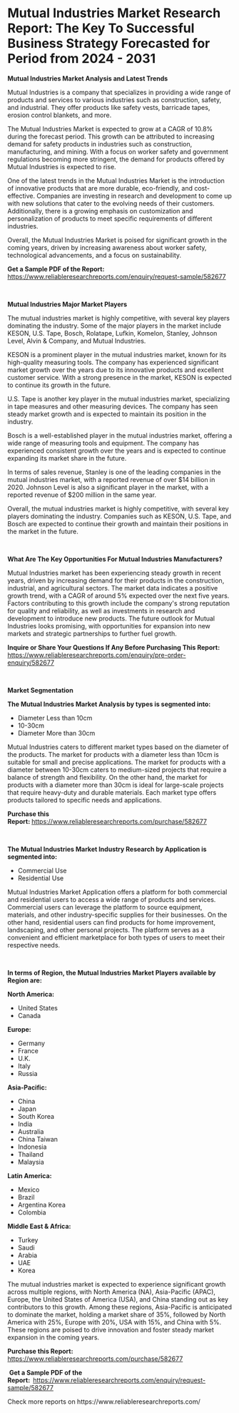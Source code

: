 <p><h1>Mutual Industries Market Research Report: The Key To Successful Business Strategy Forecasted for Period from 2024 - 2031</h1></p><p><strong>Mutual Industries Market Analysis and Latest Trends</strong></p>
<p><p>Mutual Industries is a company that specializes in providing a wide range of products and services to various industries such as construction, safety, and industrial. They offer products like safety vests, barricade tapes, erosion control blankets, and more.</p><p>The Mutual Industries Market is expected to grow at a CAGR of 10.8% during the forecast period. This growth can be attributed to increasing demand for safety products in industries such as construction, manufacturing, and mining. With a focus on worker safety and government regulations becoming more stringent, the demand for products offered by Mutual Industries is expected to rise.</p><p>One of the latest trends in the Mutual Industries Market is the introduction of innovative products that are more durable, eco-friendly, and cost-effective. Companies are investing in research and development to come up with new solutions that cater to the evolving needs of their customers. Additionally, there is a growing emphasis on customization and personalization of products to meet specific requirements of different industries.</p><p>Overall, the Mutual Industries Market is poised for significant growth in the coming years, driven by increasing awareness about worker safety, technological advancements, and a focus on sustainability.</p></p>
<p><strong>Get a Sample PDF of the Report:&nbsp;</strong> <a href="https://www.reliableresearchreports.com/enquiry/request-sample/582677">https://www.reliableresearchreports.com/enquiry/request-sample/582677</a></p>
<p>&nbsp;</p>
<p><strong>Mutual Industries Major Market Players</strong></p>
<p><p>The mutual industries market is highly competitive, with several key players dominating the industry. Some of the major players in the market include KESON, U.S. Tape, Bosch, Rolatape, Lufkin, Komelon, Stanley, Johnson Level, Alvin & Company, and Mutual Industries.</p><p>KESON is a prominent player in the mutual industries market, known for its high-quality measuring tools. The company has experienced significant market growth over the years due to its innovative products and excellent customer service. With a strong presence in the market, KESON is expected to continue its growth in the future.</p><p>U.S. Tape is another key player in the mutual industries market, specializing in tape measures and other measuring devices. The company has seen steady market growth and is expected to maintain its position in the industry.</p><p>Bosch is a well-established player in the mutual industries market, offering a wide range of measuring tools and equipment. The company has experienced consistent growth over the years and is expected to continue expanding its market share in the future.</p><p>In terms of sales revenue, Stanley is one of the leading companies in the mutual industries market, with a reported revenue of over $14 billion in 2020. Johnson Level is also a significant player in the market, with a reported revenue of $200 million in the same year.</p><p>Overall, the mutual industries market is highly competitive, with several key players dominating the industry. Companies such as KESON, U.S. Tape, and Bosch are expected to continue their growth and maintain their positions in the market in the future.</p></p>
<p>&nbsp;</p>
<p><strong>What Are The Key Opportunities For Mutual Industries Manufacturers?</strong></p>
<p><p>Mutual Industries market has been experiencing steady growth in recent years, driven by increasing demand for their products in the construction, industrial, and agricultural sectors. The market data indicates a positive growth trend, with a CAGR of around 5% expected over the next five years. Factors contributing to this growth include the company's strong reputation for quality and reliability, as well as investments in research and development to introduce new products. The future outlook for Mutual Industries looks promising, with opportunities for expansion into new markets and strategic partnerships to further fuel growth.</p></p>
<p><strong>Inquire or Share Your Questions If Any Before Purchasing This Report:</strong> <a href="https://www.reliableresearchreports.com/enquiry/pre-order-enquiry/582677">https://www.reliableresearchreports.com/enquiry/pre-order-enquiry/582677</a></p>
<p>&nbsp;</p>
<p><strong>Market Segmentation</strong></p>
<p><strong>The Mutual Industries Market Analysis by types is segmented into:</strong></p>
<p><ul><li>Diameter Less than 10cm</li><li>10-30cm</li><li>Diameter More than 30cm</li></ul></p>
<p><p>Mutual Industries caters to different market types based on the diameter of the products. The market for products with a diameter less than 10cm is suitable for small and precise applications. The market for products with a diameter between 10-30cm caters to medium-sized projects that require a balance of strength and flexibility. On the other hand, the market for products with a diameter more than 30cm is ideal for large-scale projects that require heavy-duty and durable materials. Each market type offers products tailored to specific needs and applications.</p></p>
<p><strong>Purchase this Report:&nbsp;</strong><a href="https://www.reliableresearchreports.com/purchase/582677">https://www.reliableresearchreports.com/purchase/582677</a></p>
<p>&nbsp;</p>
<p><strong>The Mutual Industries Market Industry Research by Application is segmented into:</strong></p>
<p><ul><li>Commercial Use</li><li>Residential Use</li></ul></p>
<p><p>Mutual Industries Market Application offers a platform for both commercial and residential users to access a wide range of products and services. Commercial users can leverage the platform to source equipment, materials, and other industry-specific supplies for their businesses. On the other hand, residential users can find products for home improvement, landscaping, and other personal projects. The platform serves as a convenient and efficient marketplace for both types of users to meet their respective needs.</p></p>
<p>&nbsp;</p>
<p><strong>In terms of Region, the Mutual Industries Market Players available by Region are:</strong></p>
<p>
    <p> <strong> North America: </strong>
        <ul>
            <li>United States</li>
            <li>Canada</li>
        </ul>
        </p> 
    <p> <strong> Europe: </strong>
        <ul>
            <li>Germany</li>
            <li>France</li>
            <li>U.K.</li>
            <li>Italy</li>
            <li>Russia</li>
        </ul>
        </p> 
    <p> <strong> Asia-Pacific: </strong>
        <ul>
            <li>China</li>
            <li>Japan</li>
            <li>South Korea</li>
            <li>India</li>
            <li>Australia</li>
            <li>China Taiwan</li>
            <li>Indonesia</li>
            <li>Thailand</li>
            <li>Malaysia</li>
        </ul>
        </p> 
    <p> <strong> Latin America: </strong>
        <ul>
            <li>Mexico</li>
            <li>Brazil</li>
            <li>Argentina Korea</li>
            <li>Colombia</li>
        </ul>
        </p> 
    <p> <strong> Middle East & Africa: </strong>
        <ul>
            <li>Turkey</li>
            <li>Saudi</li>
            <li>Arabia</li>
            <li>UAE</li>
            <li>Korea</li>
        </ul>
    </p>
    </p>
<p><p>The mutual industries market is expected to experience significant growth across multiple regions, with North America (NA), Asia-Pacific (APAC), Europe, the United States of America (USA), and China standing out as key contributors to this growth. Among these regions, Asia-Pacific is anticipated to dominate the market, holding a market share of 35%, followed by North America with 25%, Europe with 20%, USA with 15%, and China with 5%. These regions are poised to drive innovation and foster steady market expansion in the coming years.</p></p>
<p><strong>Purchase this Report: </strong><a href="https://www.reliableresearchreports.com/purchase/582677">https://www.reliableresearchreports.com/purchase/582677</a></p>
<p>&nbsp;<strong>Get a Sample PDF of the Report:&nbsp;&nbsp;</strong><a href="https://www.reliableresearchreports.com/enquiry/request-sample/582677">https://www.reliableresearchreports.com/enquiry/request-sample/582677</a></p>
<p><strong></strong></p>
<p>Check more reports on https://www.reliableresearchreports.com/</p>